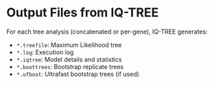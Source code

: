 
# Output Files from IQ-TREE

For each tree analysis (concatenated or per-gene), IQ-TREE generates:

- `*.treefile`: Maximum Likelihood tree
- `*.log`: Execution log
- `*.iqtree`: Model details and statistics
- `*.boottrees`: Bootstrap replicate trees
- `*.ufboot`: Ultrafast bootstrap trees (if used)

